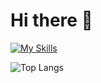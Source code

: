 # Hi there 👋 
[![My Skills](https://skillicons.dev/icons?i=java,cpp,html,css,js,androidstudio,firebase,py,ps,pr,idea,vscode)](https://skillicons.dev)

![Top Langs](https://github-readme-stats.vercel.app/api/top-langs/?username=indiedv&layout=compact&langs_count=10)
